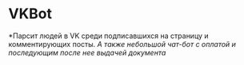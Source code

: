 # VKBot

*Парсит людей в VK среди подписавшихся на страницу и комментирующих посты. 
*А также небольшой чат-бот с оплатой и последующим после нее выдачей документа*
